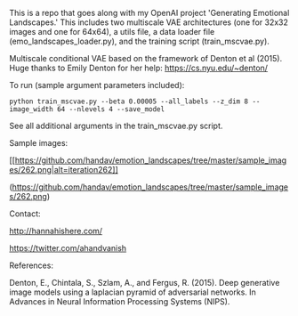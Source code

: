 This is a repo that goes along with my OpenAI project 'Generating Emotional Landscapes.' This includes two multiscale VAE architectures (one for 32x32 images and one for 64x64), a utils file, a data loader file (emo_landscapes_loader.py), and the training script (train_mscvae.py).

Multiscale conditional VAE based on the framework of Denton et al (2015). Huge thanks to Emily Denton for her help: https://cs.nyu.edu/~denton/

To run (sample argument parameters included):
```
python train_mscvae.py --beta 0.00005 --all_labels --z_dim 8 --image_width 64 --nlevels 4 --save_model
```

See all additional arguments in the train_mscvae.py script.

Sample images:

[[https://github.com/handav/emotion_landscapes/tree/master/sample_images/262.png|alt=iteration262]]

(https://github.com/handav/emotion_landscapes/tree/master/sample_images/262.png)

Contact:

http://hannahishere.com/

https://twitter.com/ahandvanish

References:

Denton, E., Chintala, S., Szlam, A., and Fergus, R. (2015). Deep generative image models using a laplacian pyramid of adversarial networks. In Advances in Neural Information Processing Systems (NIPS).